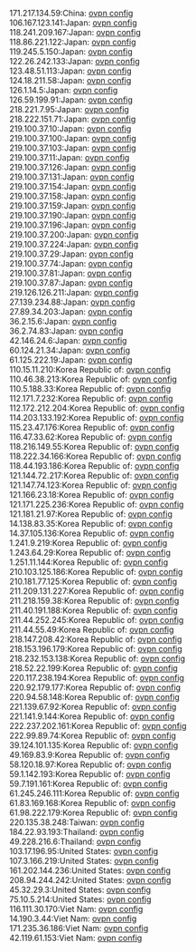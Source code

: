 171.217.134.59:China: [ovpn config](vpn/171_217_134_59.ovpn)  
106.167.123.141:Japan: [ovpn config](vpn/106_167_123_141.ovpn)  
118.241.209.167:Japan: [ovpn config](vpn/118_241_209_167.ovpn)  
118.86.221.122:Japan: [ovpn config](vpn/118_86_221_122.ovpn)  
119.245.5.150:Japan: [ovpn config](vpn/119_245_5_150.ovpn)  
122.26.242.133:Japan: [ovpn config](vpn/122_26_242_133.ovpn)  
123.48.51.113:Japan: [ovpn config](vpn/123_48_51_113.ovpn)  
124.18.211.58:Japan: [ovpn config](vpn/124_18_211_58.ovpn)  
126.1.14.5:Japan: [ovpn config](vpn/126_1_14_5.ovpn)  
126.59.199.91:Japan: [ovpn config](vpn/126_59_199_91.ovpn)  
218.221.7.95:Japan: [ovpn config](vpn/218_221_7_95.ovpn)  
218.222.151.71:Japan: [ovpn config](vpn/218_222_151_71.ovpn)  
219.100.37.10:Japan: [ovpn config](vpn/219_100_37_10.ovpn)  
219.100.37.100:Japan: [ovpn config](vpn/219_100_37_100.ovpn)  
219.100.37.103:Japan: [ovpn config](vpn/219_100_37_103.ovpn)  
219.100.37.11:Japan: [ovpn config](vpn/219_100_37_11.ovpn)  
219.100.37.126:Japan: [ovpn config](vpn/219_100_37_126.ovpn)  
219.100.37.131:Japan: [ovpn config](vpn/219_100_37_131.ovpn)  
219.100.37.154:Japan: [ovpn config](vpn/219_100_37_154.ovpn)  
219.100.37.158:Japan: [ovpn config](vpn/219_100_37_158.ovpn)  
219.100.37.159:Japan: [ovpn config](vpn/219_100_37_159.ovpn)  
219.100.37.190:Japan: [ovpn config](vpn/219_100_37_190.ovpn)  
219.100.37.196:Japan: [ovpn config](vpn/219_100_37_196.ovpn)  
219.100.37.200:Japan: [ovpn config](vpn/219_100_37_200.ovpn)  
219.100.37.224:Japan: [ovpn config](vpn/219_100_37_224.ovpn)  
219.100.37.29:Japan: [ovpn config](vpn/219_100_37_29.ovpn)  
219.100.37.74:Japan: [ovpn config](vpn/219_100_37_74.ovpn)  
219.100.37.81:Japan: [ovpn config](vpn/219_100_37_81.ovpn)  
219.100.37.87:Japan: [ovpn config](vpn/219_100_37_87.ovpn)  
219.126.126.211:Japan: [ovpn config](vpn/219_126_126_211.ovpn)  
27.139.234.88:Japan: [ovpn config](vpn/27_139_234_88.ovpn)  
27.89.34.203:Japan: [ovpn config](vpn/27_89_34_203.ovpn)  
36.2.15.6:Japan: [ovpn config](vpn/36_2_15_6.ovpn)  
36.2.74.83:Japan: [ovpn config](vpn/36_2_74_83.ovpn)  
42.146.24.6:Japan: [ovpn config](vpn/42_146_24_6.ovpn)  
60.124.21.34:Japan: [ovpn config](vpn/60_124_21_34.ovpn)  
61.125.222.19:Japan: [ovpn config](vpn/61_125_222_19.ovpn)  
110.15.11.210:Korea Republic of: [ovpn config](vpn/110_15_11_210.ovpn)  
110.46.38.213:Korea Republic of: [ovpn config](vpn/110_46_38_213.ovpn)  
110.5.188.33:Korea Republic of: [ovpn config](vpn/110_5_188_33.ovpn)  
112.171.7.232:Korea Republic of: [ovpn config](vpn/112_171_7_232.ovpn)  
112.172.212.204:Korea Republic of: [ovpn config](vpn/112_172_212_204.ovpn)  
114.203.133.192:Korea Republic of: [ovpn config](vpn/114_203_133_192.ovpn)  
115.23.47.176:Korea Republic of: [ovpn config](vpn/115_23_47_176.ovpn)  
116.47.33.62:Korea Republic of: [ovpn config](vpn/116_47_33_62.ovpn)  
118.216.149.55:Korea Republic of: [ovpn config](vpn/118_216_149_55.ovpn)  
118.222.34.166:Korea Republic of: [ovpn config](vpn/118_222_34_166.ovpn)  
118.44.193.186:Korea Republic of: [ovpn config](vpn/118_44_193_186.ovpn)  
121.144.72.217:Korea Republic of: [ovpn config](vpn/121_144_72_217.ovpn)  
121.147.74.123:Korea Republic of: [ovpn config](vpn/121_147_74_123.ovpn)  
121.166.23.18:Korea Republic of: [ovpn config](vpn/121_166_23_18.ovpn)  
121.171.225.236:Korea Republic of: [ovpn config](vpn/121_171_225_236.ovpn)  
121.181.21.97:Korea Republic of: [ovpn config](vpn/121_181_21_97.ovpn)  
14.138.83.35:Korea Republic of: [ovpn config](vpn/14_138_83_35.ovpn)  
14.37.105.136:Korea Republic of: [ovpn config](vpn/14_37_105_136.ovpn)  
1.241.9.219:Korea Republic of: [ovpn config](vpn/1_241_9_219.ovpn)  
1.243.64.29:Korea Republic of: [ovpn config](vpn/1_243_64_29.ovpn)  
1.251.11.144:Korea Republic of: [ovpn config](vpn/1_251_11_144.ovpn)  
210.103.125.186:Korea Republic of: [ovpn config](vpn/210_103_125_186.ovpn)  
210.181.77.125:Korea Republic of: [ovpn config](vpn/210_181_77_125.ovpn)  
211.209.131.227:Korea Republic of: [ovpn config](vpn/211_209_131_227.ovpn)  
211.218.159.38:Korea Republic of: [ovpn config](vpn/211_218_159_38.ovpn)  
211.40.191.188:Korea Republic of: [ovpn config](vpn/211_40_191_188.ovpn)  
211.44.252.245:Korea Republic of: [ovpn config](vpn/211_44_252_245.ovpn)  
211.44.55.49:Korea Republic of: [ovpn config](vpn/211_44_55_49.ovpn)  
218.147.208.42:Korea Republic of: [ovpn config](vpn/218_147_208_42.ovpn)  
218.153.196.179:Korea Republic of: [ovpn config](vpn/218_153_196_179.ovpn)  
218.232.153.138:Korea Republic of: [ovpn config](vpn/218_232_153_138.ovpn)  
218.52.22.199:Korea Republic of: [ovpn config](vpn/218_52_22_199.ovpn)  
220.117.238.194:Korea Republic of: [ovpn config](vpn/220_117_238_194.ovpn)  
220.92.179.177:Korea Republic of: [ovpn config](vpn/220_92_179_177.ovpn)  
220.94.58.148:Korea Republic of: [ovpn config](vpn/220_94_58_148.ovpn)  
221.139.67.92:Korea Republic of: [ovpn config](vpn/221_139_67_92.ovpn)  
221.141.9.144:Korea Republic of: [ovpn config](vpn/221_141_9_144.ovpn)  
222.237.202.161:Korea Republic of: [ovpn config](vpn/222_237_202_161.ovpn)  
222.99.89.74:Korea Republic of: [ovpn config](vpn/222_99_89_74.ovpn)  
39.124.101.135:Korea Republic of: [ovpn config](vpn/39_124_101_135.ovpn)  
49.169.83.9:Korea Republic of: [ovpn config](vpn/49_169_83_9.ovpn)  
58.120.18.97:Korea Republic of: [ovpn config](vpn/58_120_18_97.ovpn)  
59.1.142.193:Korea Republic of: [ovpn config](vpn/59_1_142_193.ovpn)  
59.7.191.161:Korea Republic of: [ovpn config](vpn/59_7_191_161.ovpn)  
61.245.246.111:Korea Republic of: [ovpn config](vpn/61_245_246_111.ovpn)  
61.83.169.168:Korea Republic of: [ovpn config](vpn/61_83_169_168.ovpn)  
61.98.222.179:Korea Republic of: [ovpn config](vpn/61_98_222_179.ovpn)  
220.135.38.248:Taiwan: [ovpn config](vpn/220_135_38_248.ovpn)  
184.22.93.193:Thailand: [ovpn config](vpn/184_22_93_193.ovpn)  
49.228.216.6:Thailand: [ovpn config](vpn/49_228_216_6.ovpn)  
103.17.196.95:United States: [ovpn config](vpn/103_17_196_95.ovpn)  
107.3.166.219:United States: [ovpn config](vpn/107_3_166_219.ovpn)  
161.202.144.236:United States: [ovpn config](vpn/161_202_144_236.ovpn)  
208.94.244.242:United States: [ovpn config](vpn/208_94_244_242.ovpn)  
45.32.29.3:United States: [ovpn config](vpn/45_32_29_3.ovpn)  
75.10.5.214:United States: [ovpn config](vpn/75_10_5_214.ovpn)  
116.111.30.170:Viet Nam: [ovpn config](vpn/116_111_30_170.ovpn)  
14.190.3.44:Viet Nam: [ovpn config](vpn/14_190_3_44.ovpn)  
171.235.36.186:Viet Nam: [ovpn config](vpn/171_235_36_186.ovpn)  
42.119.61.153:Viet Nam: [ovpn config](vpn/42_119_61_153.ovpn)  
